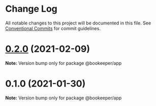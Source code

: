# Change Log

All notable changes to this project will be documented in this file.
See [Conventional Commits](https://conventionalcommits.org) for commit guidelines.

# [0.2.0](https://github.com/fraol0912/bookeeper/compare/v0.1.1...v0.2.0) (2021-02-09)

**Note:** Version bump only for package @bookeeper/app





# 0.1.0 (2021-01-30)

**Note:** Version bump only for package @bookeeper/app
